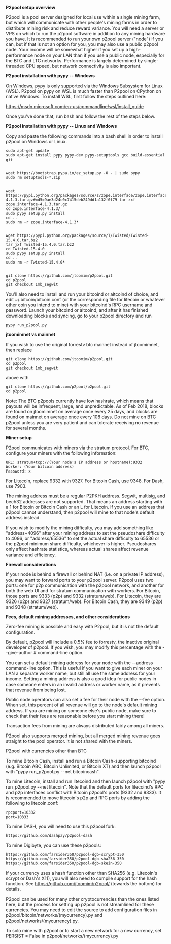 **P2pool setup overview**


P2pool is a pool server designed for local use within a single mining farm, but which will communicate with other people's mining farms in order to distribute mining risk and reduce reward variance. You will need a server or VPS on which to run the p2pool software in addition to any mining hardware you have. It is recommended to run your own p2pool server ("node") if you can, but if that is not an option for you, you may also use a public p2pool node. Your income will be somewhat higher if you set up a high-performance node on your LAN than if you use a public node, especially for the BTC and LTC networks. Performance is largely determined by single-threaded CPU speed, but network connectivity is also important.


**P2pool installation with pypy -- Windows**


On Windows, pypy is only supported via the Windows Subsystem for Linux (WSL). P2pool on pypy on WSL is much faster than P2pool on
CPython on native Windows. To install WSL, first follow the steps outlined here:


https://msdn.microsoft.com/en-us/commandline/wsl/install_guide


Once you've done that, run bash and follow the rest of the steps below.


**P2pool installation with pypy -- Linux and Windows**


Copy and paste the following commands into a bash shell in order to install p2pool on Windows or Linux.

    sudo apt-get update
    sudo apt-get install pypy pypy-dev pypy-setuptools gcc build-essential git


    wget https://bootstrap.pypa.io/ez_setup.py -O - | sudo pypy
    sudo rm setuptools-*.zip


    wget https://pypi.python.org/packages/source/z/zope.interface/zope.interface-4.1.3.tar.gz#md5=9ae3d24c0c7415deb249dd1a132f0f79 tar zxf zope.interface-4.1.3.tar.gz
    cd zope.interface-4.1.3/
    sudo pypy setup.py install
    cd ..
    sudo rm -r zope.interface-4.1.3*


    wget https://pypi.python.org/packages/source/T/Twisted/Twisted-15.4.0.tar.bz2
    tar jxf Twisted-15.4.0.tar.bz2
    cd Twisted-15.4.0
    sudo pypy setup.py install
    cd ..
    sudo rm -r Twisted-15.4.0*


    git clone https://github.com/jtoomim/p2pool.git
    cd p2pool
    git checkout 1mb_segwit


You'll also need to install and run your bitcoind or altcoind of choice, and edit ~/.bitcoin/bitcoin.conf (or the corresponding file for litecoin or whatever other coin you intend to mine) with your bitcoind's RPC username and password. Launch your bitcoind or altcoind, and after it has finished downloading blocks and syncing, go to your p2pool directory and run


    pypy run_p2pool.py


**jtoomimnet vs mainnet**


If you wish to use the original forrestv btc mainnet instead of jtoomimnet, then replace


    git clone https://github.com/jtoomim/p2pool.git
    cd p2pool
    git checkout 1mb_segwit


above with


    git clone https://github.com/p2pool/p2pool.git
    cd p2pool


Note: The BTC p2pools currently have low hashrate, which means that payouts will be infrequent, large, and unpredictable. As of Feb 2018, blocks are found on jtoomimnet on average once every 25 days, and blocks are found on mainnet on average once every 108 days. Do not mine on BTC p2pool unless you are very patient and can tolerate receiving no revenue for several months.


**Miner setup**


P2pool communicates with miners via the stratum protocol. For BTC, configure your miners with the following information:


    URL: stratum+tcp://(Your node's IP address or hostname):9332
    Worker: (Your bitcoin address)
    Password: x


For Litecoin, replace 9332 with 9327. For Bitcoin Cash, use 9348. For Dash, use 7903.


The mining address must be a regular P2PKH address. Segwit, multisig, and bech32 addresses are not supported. That means an address starting with a 1 for Bitcoin or Bitcoin Cash or an L for Litecoin. If you use an address that p2pool cannot understand, then p2pool will mine to that node's default address instead.


If you wish to modify the mining difficulty, you may add something like "address+4096" after your mining address to set the pseudoshare difficulty to 4096, or "address/65536" to set the actual share difficulty to 65536 or the p2pool minimum share difficulty, whichever is higher. Pseudoshares only affect hashrate statistics, whereas actual shares affect revenue variance and efficiency.


**Firewall considerations**


If your node is behind a firewall or behind NAT (i.e. on a private IP address), you may want to forward ports to your p2pool server. P2pool uses two ports: one for p2p communication with the p2pool network, and another for both the web UI and for stratum communication with workers. For Bitcoin, those ports are 9333 (p2p) and 9332 (stratum/web). For Litecoin, they are 9326 (p2p) and 9327 (stratum/web). For Bitcoin Cash, they are 9349 (p2p) and 9348 (stratum/web).

**Fees, default mining addresses, and other considerations**

Zero-fee mining is possible and easy with P2pool, but it is not the default configuration.

By default, p2pool will include a 0.5% fee to forrestv, the inactive original developer of p2pool. If you wish, you may modify this percentage with the --give-author # command-line option.

You can set a default mining address for your node with the --address command-line option. This is useful if you want to give each miner on your LAN a separate worker name, but still all use the same address for your income. Setting a mining address is also a good idea for public nodes in case someone enters in an invalid address or worker name, as it prevents that revenue from being lost.

Public node operators can also set a fee for their node with the --fee option. When set, this percent of all revenue will go to the node's default mining address. If you are mining on someone else's public node, make sure to check that their fees are reasonable before you start mining there!

Transaction fees from mining are always distributed fairly among all miners.

P2pool also supports merged mining, but all merged mining revenue goes straight to the pool operator. It is not shared with the miners.

P2pool with currencies other than BTC

To mine Bitcoin Cash, install and run a Bitcoin Cash-supporting bitcoind (e.g. Bitcoin ABC, Bitcoin Unlimited, or Bitcoin XT) and then launch p2pool with "pypy run_p2pool.py --net bitcoincash".

To mine Litecoin, install and run litecoind and then launch p2pool with "pypy run_p2pool.py --net litecoin". Note that the default ports for litecoind's RPC and p2p interfaces conflict with Bitcoin p2pool's ports (9332 and 9333). It is recommended to move litecoin's p2p and RPC ports by adding the following to litecoin.conf:

    rpcport=10332
    port=10333

To mine DASH, you will need to use this p2pool fork: 
  
    https://github.com/dashpay/p2pool-dash

To mine Digibyte, you can use these p2pools: 
  
    https://github.com/farsider350/p2pool-dgb-scrypt-350
    https://github.com/farsider350/p2pool-dgb-sha256-350
    https://github.com/farsider350/p2pool-dgb-skein-350

If your currency uses a hash function other than SHA256 (e.g. Litecoin's scrypt or Dash's X11), you will also need to compile support for the hash function. See https://github.com/jtoomim/p2pool/ (towards the bottom) for details.

P2pool can be used for many other cryptocurrencies than the ones listed here, but the process for setting up p2pool is not streamlined for these currencies. You may need to edit the source to add configuration files in p2pool/bitcoin/networks/(mycurrency).py and p2pool/networks/(mycurrency).py.

To solo mine with p2pool or to start a new network for a new currency, set PERSIST = False in p2pool/networks/(mycurrency).py
